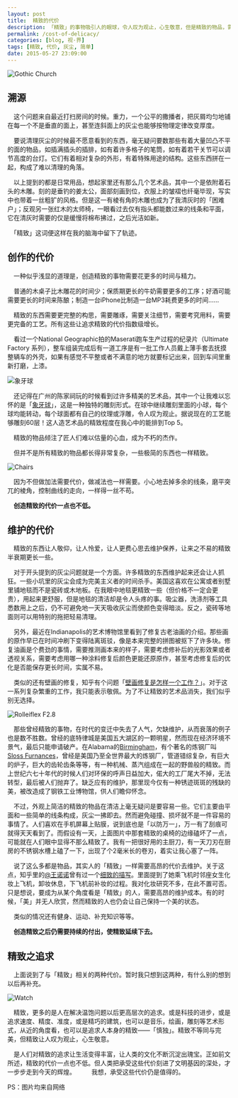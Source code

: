 ```yaml
---
layout: post
title:  精致的代价
description: 「精致」的事物吸引人的眼球，令人叹为观止，心生敬意，但是精致的物品，需要为之付出的代价似乎越高。
permalink: /cost-of-delicacy/
categories: [blog, 视·界]
tags: [精致, 代价, 灰尘, 简单]
date: 2015-05-27 23:09:00
--- 
```


![Gothic Church](http://lanternd.qiniudn.com/Pic4Post/cost-of-delicacy/gothic.jpg)

## 溯源

　这个问题来自最近打扫房间的时候。重力，一个公平的撒播者，把灰屑均匀地铺在每一个不是垂直的面上，甚至连斜面上的灰尘也能够按物理定律改变厚度。

　要说清理灰尘的时候最不愿意看到的东西，毫无疑问要数那些有着大量凹凸不平的面的物品，如插满插头的插排，如有着许多格子的笔筒，如有着若干关节可以调节高度的台灯。它们有着相对复杂的外形，有着特殊用途的结构。这些东西拼在一起，构成了难以清理的角落。

　以上提到的都是日常用品，想起家里还有那么几个艺术品，其中一个是依附着石头的木雕。刻的是垂钓的姜太公，面部刻画到位，衣服上的皱褶也纤毫毕现，写实中也带着一丝粗犷的风格。但是这一有棱有角的木雕也成为了我清灰时的「困难户」；反观另一张红木的太师椅，一眼看过去仅有指头都能数过来的线条和平面，它在清灰时需要的仅是缓慢将棉布拂过，之后光洁如新。

　「精致」这词便这样在我的脑海中留下了轨迹。

## 创作的代价

　一种似乎浅显的道理是，创造精致的事物需要花更多的时间与精力。

　普通的木桌子比木雕花的时间少；保质期更长的牛奶需要更多的工序；好酒可能需要更长的时间来陈酿；制造一台iPhone比制造一台MP3耗费更多的时间……

　精致的东西需要更完整的构思，需要雕琢，需要关注细节，需要考究用料，需要更完备的工艺。所有这些让追求精致的代价指数级增长。

　看过一个National Geographic拍的Maserati跑车生产过程的纪录片（Ultimate Factory 系列），整车组装完成后有一道工序是有一批工作人员戴上薄手套去抚摸整辆车的外壳，如果有感觉不平整或者不满意的地方就要标记出来，回到车间里重新打磨，上漆。

![象牙球](http://lanternd.qiniudn.com/Pic4Post/cost-of-delicacy/ivory.jpg)

　还记得在广州的陈家祠玩的时候看到过许多精美的艺术品，其中一个让我难以忘怀的是「[象牙球](http://baike.baidu.com/view/488093.htm#2)」，这是一种独特的雕刻形式。在球中继续雕刻里面的小球，每个球均能转动，每个球面都有自己的纹理或浮雕，令人叹为观止。据说现在的工艺能够雕刻60层！这人造艺术品的精致程度在我心中的能排到Top 5。

　精致的物品倾注了匠人们难以估量的心血，成为不朽的杰作。

　但并不是所有精致的物品都长得非常复杂，一些极简的东西也一样精致。

![Chairs](http://lanternd.qiniudn.com/Pic4Post/cost-of-delicacy/chairs.jpg)

　因为不但做加法需要代价，做减法也一样需要。小心地去掉多余的线条，磨平突兀的棱角，控制曲线的走向，一样得一丝不苟。

　**创造精致的代价一点也不低。**

## 维护的代价

　精致的东西让人敬仰，让人怜爱，让人更费心思去维护保养，让来之不易的精致半衰期更长一些。

　对于开头提到的灰尘问题就是一个方面。许多精致的东西维护起来还会让人抓狂。一些小坑里的灰尘会成为完美主义者的时间杀手。美国这喜欢在公寓或者别墅里铺地毯而不是瓷砖或木地板。在我眼中地毯更精致一些（但价格不一定会更贵），用起来更舒服，但是地毯的清洁却是令人头疼的事。吸尘器，洗涤剂等工具悉数用上之后，仍不可避免地一天天吸收灰尘而使颜色变得暗淡。反之，瓷砖等地面则可以用特别的拖把轻易清理。

　另外，最近在Indianapolis的艺术博物馆里看到了修复古老油画的介绍。那些画的原作早已在时间冲刷下变得陆离斑驳，像是本来完整的拼图被抠下了许多块。修复油画是个费劲的事情，需要推测画本来的样子，需要考虑修补后的光影效果或者透视关系，需要考虑用哪一种涂料修复后颜色更能还原原作，甚至考虑修复后的优化是否能保存更长时间，实属不易。

　类似的还有壁画的修复，知乎有个问题「[壁画修复是怎样一个工作？](http://zhi.hu/50zQ)」。对于这一系列复杂繁重的工作，我只能表示敬佩。为了不让精致的艺术品消失，我们似乎别无选择。

![Rolleiflex F2.8](http://lanternd.qiniudn.com/Pic4Post/cost-of-delicacy/rolleiflex.jpg)

　那些曾经精致的事物，在时代的变迁中失去了人气，欠缺维护，从而衰落的例子也是数不胜数。曾经的底特律城是美国五大湖区的一颗明星，然而现在经济环境不景气，最后只能申请破产。在Alabama的[Birmingham](https://www.google.com/maps/place/Sloss+Furnaces/@33.521216,-86.791437,3a,75y,157.05h,90t/data=!3m4!1e1!3m2!1sITE9Y7kutq7SEK89GRUiJg!2e0!4m2!3m1!1s0x0:0x4ed8f930de175988!6m1!1e1)，有个著名的炼钢厂叫[Sloss Furnances](https://en.wikipedia.org/wiki/Sloss_Furnaces)，曾经是美国乃至全世界最大的炼钢厂，管道错综复杂，有巨大的炉子，巨大的齿轮齿条等等，有一种机械、蒸汽组成在一起的野兽般的精致。而上世纪六七十年代的时候人们对环保的呼声日益加大，偌大的工厂尾大不掉，无法转型，最后被人们抛弃了。缺乏应有的维护，那里现今仅有一种锈迹斑斑的残缺的美，被改造成了钢铁工业博物馆，供人们瞻仰怀念。

　不过，外观上简洁的精致的物品在清洁上毫无疑问是要容易一些。它们主要由平面和一些简单的线条构成，灰尘一拂即去。然而避免碰撞、损坏就不是一件容易的事情了。人们喜欢在手机屏幕上贴膜，说到底也是「以防万一」，万一有了刮痕可就得天天看到了。而假设有一天，上面图片中那套精致的桌椅的边缘磕坏了一点，可能就在人们眼中显得不那么精致了。我有一把很好用的主厨刀，有一天刀刃在厨房的不锈钢水槽上磕了一下，出现了个2毫米长的卷刃，着实让我心塞了一阵。

　说了这么多都是物品，其实人的「精致」一样需要高昂的代价去维护。关于这点，知乎里的[@王诺诺](http://www.zhihu.com/people/wangnuonuo)曾有过一个[细致的描写](http://zhi.hu/gSfG)。里面提到了她乘飞机时邻座女生化妆上飞机，卸妆休息，下飞机前补妆的过程。我对化妆研究不多，在此不置可否。只是想说，要成为从某个角度看是「精致」的人，需要高昂的维护成本。有的时候，「美」并无人欣赏，然而精致的人也仍会让自己保持一个美的状态。

　类似的情况还有健身、运动、补充知识等等。

　**创造精致之后仍需要持续的付出，使精致延续下去。**

## 精致之追求

　上面说到了与「精致」相关的两种代价。暂时我只想到这两种，有什么别的想到以后再补充。

![Watch](http://lanternd.qiniudn.com/Pic4Post/cost-of-delicacy/watch.jpg)

　精致，更多的是人在解决温饱问题以后更高层次的追求。或是科技的进步，或是追求速度、精度、准度，或是精巧的建筑，也可以是音乐，绘画，雕刻等艺术形式，从近的角度看，也可以是追求人本身的精致——「慎独」。精致不等同与完美，但精致让人叹为观止，心生敬意。

　是人们对精致的追求让生活变得丰富，让人类的文化不断沉淀出瑰宝。正如前文所述，精致的代价一点也不低。但人类把承受这些代价刻进了文明基因的深处，才一步步走到今天的辉煌。
　
　我想，承受这些代价仍是值得的。

PS：图片均来自网络
